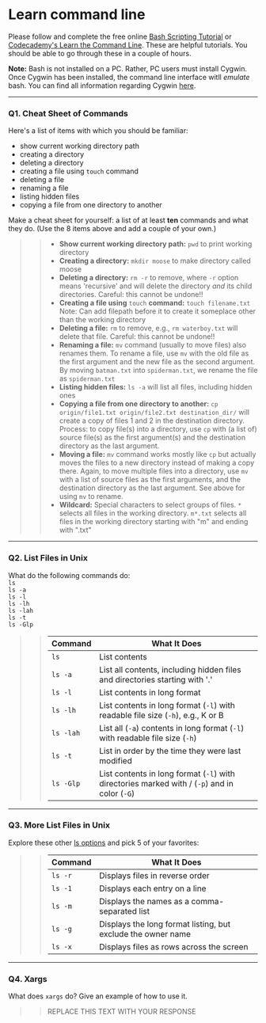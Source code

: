 # Learn command line

Please follow and complete the free online [Bash Scripting Tutorial](https://ryanstutorials.net/bash-scripting-tutorial/) or [Codecademy's Learn the Command Line](https://www.codecademy.com/learn/learn-the-command-line). These are helpful tutorials. You should be able to go through these in a couple of hours.

**Note:** Bash is not installed on a PC. Rather, PC users must install Cygwin. Once Cygwin has been installed, the command line interface witll _emulate_ bash. You can find all information regarding Cygwin [here](https://www.cygwin.com/).

---

### Q1.  Cheat Sheet of Commands  

Here's a list of items with which you should be familiar:  
* show current working directory path
* creating a directory
* deleting a directory
* creating a file using `touch` command
* deleting a file
* renaming a file
* listing hidden files
* copying a file from one directory to another

Make a cheat sheet for yourself: a list of at least **ten** commands and what they do.  (Use the 8 items above and add a couple of your own.)  

> > * **Show current working directory path:** `pwd` to print working directory
> > * **Creating a directory:** `mkdir moose` to make directory called moose
> > * **Deleting a directory:** `rm -r` to remove, where `-r` option means 'recursive' and will delete the directory *and* its child directories. Careful: this cannot be undone!!
> > * **Creating a file using** `touch` **command:** `touch filename.txt` Note: Can add filepath before it to create it someplace other than the working directory
> > * **Deleting a file:** `rm` to remove, e.g., `rm waterboy.txt` will delete that file. Careful: this cannot be undone!!
> > * **Renaming a file:** `mv` command (usually to move files) also renames them. To rename a file, use `mv` with the old file as the first argument and the new file as the second argument. By moving `batman.txt` into `spiderman.txt`, we rename the file as `spiderman.txt`
> > * **Listing hidden files:** `ls -a` will list all files, including hidden ones
> > * **Copying a file from one directory to another:** `cp origin/file1.txt origin/file2.txt destination_dir/` will create a copy of files 1 and 2 in the destination directory. Process: to copy file(s) into a directory, use `cp` with (a list of) source file(s) as the first argument(s) and the destination directory as the last argument.
> > * **Moving a file:** `mv` command works mostly like `cp` but actually moves the files to a new directory instead of making a copy there. Again, to move multiple files into a directory, use `mv` with a list of source files as the first arguments, and the destination directory as the last argument. See above for using `mv` to rename.
> > * **Wildcard:** Special characters to select groups of files. `*` selects all files in the working directory. `m*.txt` selects all files in the working directory starting with "m" and ending with ".txt"

---

### Q2.  List Files in Unix   

What do the following commands do:  
`ls`  
`ls -a`  
`ls -l`  
`ls -lh`  
`ls -lah`  
`ls -t`  
`ls -Glp`  

> > Command | What It Does
> > ------- | ------------
> > `ls` | List contents
> > `ls -a` | List all contents, including hidden files and directories starting with '.'
> > `ls -l` | List contents in long format
> > `ls -lh`  | List contents in long format (`-l`) with readable file size (`-h`), e.g., K or B
> > `ls -lah` | List all (`-a`) contents in long format (`-l`) with readable file size (`-h`)
> > `ls -t`| List in order by the time they were last modified
> > `ls -Glp` | List contents in long format (`-l`) with directories marked with / (`-p`) and in color (`-G`)

---

### Q3.  More List Files in Unix  

Explore these other [ls options](http://www.techonthenet.com/unix/basic/ls.php) and pick 5 of your favorites:

> > Command | What It Does
> > ------- | ------------
> > `ls -r` | Displays files in reverse order
> > `ls -1` | Displays each entry on a line
> > `ls -m` | Displays the names as a comma-separated list
> > `ls -g` | Displays the long format listing, but exclude the owner name
> > `ls -x` | Displays files as rows across the screen

---

### Q4.  Xargs   

What does `xargs` do? Give an example of how to use it.

> > REPLACE THIS TEXT WITH YOUR RESPONSE

 

